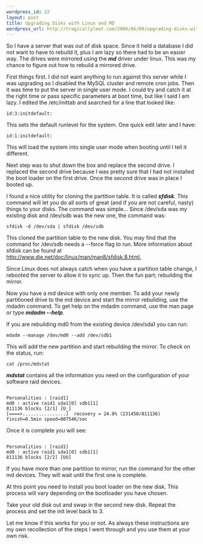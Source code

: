```yaml
--- 
wordpress_id: 22
layout: post
title: Upgrading Disks with Linux and MD
wordpress_url: http://tragicallyleet.com/2006/06/09/upgrading-disks-with-linux-and-md/
---
```

<p>
So I have a server that was out of disk space. Since it held a database I did not want to have to rebuild it, plus I am lazy so there had to be an easier way. The drives were mirrored using the <span style="font-weight: bold; font-style: italic">md</span> driver under linux.  This was my chance to figure out how to rebuild a mirrored drive.<!--more-->
</p>
<p>
First things first. I did not want anything to run against this server while I was upgrading so I disabled the MySQL cluster and remote cron jobs. Then it was time to put the server in single user mode. I could try and catch it at the right time or pass specific parameters at boot time, but like I said I am lazy. I edited the /etc/inittab and searched for a line that looked like:
</p>
<p>
<code>id:3:initdefault:</code>
</p>
<p>
This sets the default runlevel for the system.  One quick edit later and I have:
</p>
<p>
<code>id:1:initdefault:</code>
</p>
<p>
This will load the system into single user mode when booting until I tell it different.
</p>
<p>
Next step was to shut down the box and replace the second drive. I replaced the second drive because I was pretty sure that I had not installed the boot loader on the first drive. Once the second drive was in place I booted up.
</p>
<p>
I found a nice utility for cloning the partition table.  It is called <strong><em>sfdisk</em></strong>. This command will let you do all sorts of great (and if you are not careful, nasty) things to your disks. The command was simple... Since /dev/sda was my existing disk and /dev/sdb was the new one, the command was:
</p>
<p>
<code>sfdisk -d /dev/sda | sfdisk /dev/sdb</code>
</p>
<p>
This cloned the partition table to the new disk. You may find that the command for /dev/sdb needs a --force flag to run. More information about sfdisk can be found at <a target="_blank" title="http://www.die.net/doc/linux/man/man8/sfdisk.8.html" href="http://www.die.net/doc/linux/man/man8/sfdisk.8.html">http://www.die.net/doc/linux/man/man8/sfdisk.8.html.</a>
</p>
<p>
Since Linux does not always catch when you have a partition table change, I rebooted the server to allow it to sync up. Then the fun part; rebuilding the mirror.
</p>
<p>
Now you have a md device with only one member. To add your newly partitioned drive to the md device and start the mirror rebuilding, use the mdadm command. To get help on the mdadm command, use the man page or type <strong><em>mdadm --help</em></strong>.
</p>
<p>
If you are rebuilding md0 from the existing device /dev/sda1 you can run:
</p>
<p>
<code>mdadm --manage /dev/md0 --add /dev/sdb1</code>
</p>
<p>
This will add the new partition and start rebuilding the mirror.  To check on the status, run:
</p>
<p>
<code>cat /proc/mdstat</code>
</p>
<p>
<strong><em>mdstat</em></strong> contains all the information you need on the configuration of your software raid devices.
</p>
<p>
<code>
Personalities : [raid1]
md0 : active raid1 sda1[0] sdb1[1]
811136 blocks [2/1] [U_]
[====>................]  recovery = 24.8% (231450/</code><code>811136) finish=0.5min speed=80754K/sec
</code>
</p>
<p>
Once it is complete you will see:
</p>
<p>
<code>
Personalities : [raid1]
md0 : active raid1 sda1[0] sdb1[1]
811136 blocks [2/2] [UU]
</code>

If you have more than one partition to mirror, run the command for the other md devices. They will wait until the first one is complete.
</p>
<p>
At this point you need to install you boot loader on the new disk.  This process will vary depending on the bootloader you have chosen.
</p>
<p>
Take your old disk out and swap in the second new disk.  Repeat the process and set the init level back to 3.
</p>
<p>
Let me know if this works for you or not.  As always these instructions are my own recollection of the steps I went through and you use them at your own risk.
</p>


